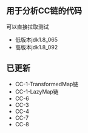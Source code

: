 ## 用于分析CC链的代码
可以直接拉取测试
- 低版本jdk1.8_065
- 高版本jdk1.8_092
## 已更新
- CC-1-TransformedMap链
- CC-1-LazyMap链
- CC-6
- CC-3
- CC-4
- CC-7
- CC-8